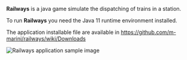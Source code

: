 **Railways** is a java game simulate the dispatching of trains in a station.

To run **Railways** you need the Java 11 runtime environment installed.

The application installable file are available in https://github.com/m-marini/railways/wiki/Downloads

![Railways application sample image](https://raw.github.com/m-marini/railways/master/img/railways-sample.png)
